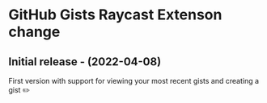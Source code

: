 # GitHub Gists Raycast Extenson change

## Initial release - (2022-04-08)

First version with support for viewing your most recent gists and creating a gist ✏️
